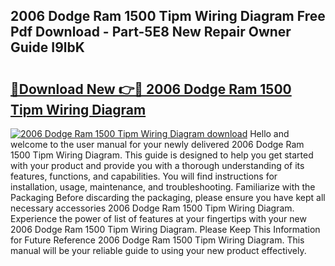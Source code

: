## 2006 Dodge Ram 1500 Tipm Wiring Diagram Free Pdf Download - Part-5E8 New Repair Owner Guide I9lbK

# <h2><a href="http://dfqu73v.blite.top/?on=2006+Dodge+Ram+1500+Tipm+Wiring+Diagram">🔗Download New 👉🔴 2006 Dodge Ram 1500 Tipm Wiring Diagram</a></h2>

[![2006 Dodge Ram 1500 Tipm Wiring Diagram download](https://i.imgur.com/lujVjoI.png)](http://dfqu73v.blite.top/?on=2006+Dodge+Ram+1500+Tipm+Wiring+Diagram)
Hello and welcome to the user manual for your newly delivered 2006 Dodge Ram 1500 Tipm Wiring Diagram. This guide is designed to help you get started with your product and provide you with a thorough understanding of its features, functions, and capabilities. You will find instructions for installation, usage, maintenance, and troubleshooting. Familiarize with the Packaging Before discarding the packaging, please ensure you have kept all necessary accessories 2006 Dodge Ram 1500 Tipm Wiring Diagram. Experience the power of list of features at your fingertips with your new 2006 Dodge Ram 1500 Tipm Wiring Diagram. Please Keep This Information for Future Reference 2006 Dodge Ram 1500 Tipm Wiring Diagram. This manual will be your reliable guide to using your new product effectively.
